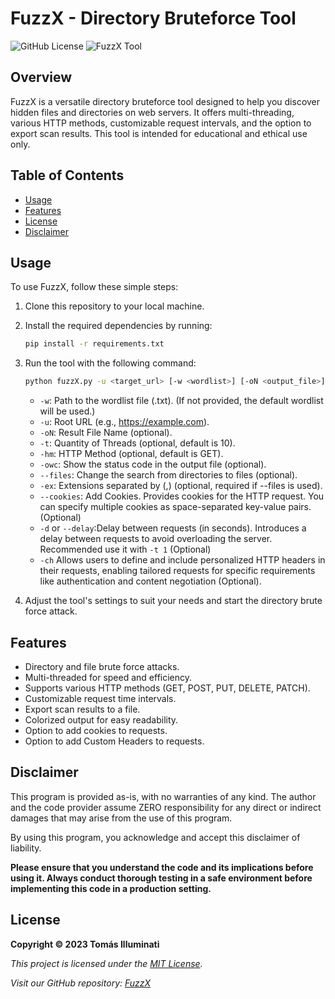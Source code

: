 # FuzzX - Directory Bruteforce Tool

![GitHub License](https://img.shields.io/badge/License-MIT-green) ![FuzzX Tool](https://img.shields.io/badge/Tool-Fuzzing_Web-blue)

## Overview

FuzzX is a versatile directory bruteforce tool designed to help you discover hidden files and directories on web servers. It offers multi-threading, various HTTP methods, customizable request intervals, and the option to export scan results. This tool is intended for educational and ethical use only.

## Table of Contents

- [Usage](#usage)
- [Features](#features)
- [License](#license)
- [Disclaimer](#disclaimer)

## Usage

To use FuzzX, follow these simple steps:

1. Clone this repository to your local machine.

2. Install the required dependencies by running:

   ```bash
   pip install -r requirements.txt
   ```

3. Run the tool with the following command:

   ```bash
   python fuzzX.py -u <target_url> [-w <wordlist>] [-oN <output_file>] [-t <threads>] [-hm <http_method>] [-owc] [--files] [-ex] [--cookies <example=example>] [-d or --delay <int>] [-ch <example=example>]
   ```

   - `-w`: Path to the wordlist file (.txt). (If not provided, the default wordlist will be used.)
   - `-u`: Root URL (e.g., https://example.com).
   - `-oN`: Result File Name (optional).
   - `-t`: Quantity of Threads (optional, default is 10).
   - `-hm`: HTTP Method (optional, default is GET).
   - `-owc`: Show the status code in the output file (optional).
   - `--files`: Change the search from directories to files (optional).
   - `-ex`: Extensions separated by (,) (optional, required if --files is used).
   - `--cookies`: Add Cookies. Provides cookies for the HTTP request. You can specify multiple cookies as space-separated key-value pairs. (Optional)
   - `-d` or `--delay`:Delay between requests (in seconds). Introduces a delay between requests to avoid overloading the server. Recommended use it with `-t 1` (Optional)
   - `-ch` Allows users to define and include personalized HTTP headers in their requests, enabling tailored requests for specific requirements like authentication and content negotiation (Optional).

4. Adjust the tool's settings to suit your needs and start the directory brute force attack.

## Features

- Directory and file brute force attacks.
- Multi-threaded for speed and efficiency.
- Supports various HTTP methods (GET, POST, PUT, DELETE, PATCH).
- Customizable request time intervals.
- Export scan results to a file.
- Colorized output for easy readability.
- Option to add cookies to requests.
- Option to add Custom Headers to requests.



## Disclaimer

This program is provided as-is, with no warranties of any kind. The author and the code provider assume ZERO responsibility for any direct or indirect damages that may arise from the use of this program.

By using this program, you acknowledge and accept this disclaimer of liability.

**Please ensure that you understand the code and its implications before using it. Always conduct thorough testing in a safe environment before implementing this code in a production setting.**


## License

**Copyright © 2023 Tomás Illuminati**

*This project is licensed under the [MIT License](LICENSE).*

*Visit our GitHub repository: [FuzzX](https://github.com/yourusername/FuzzX)*
